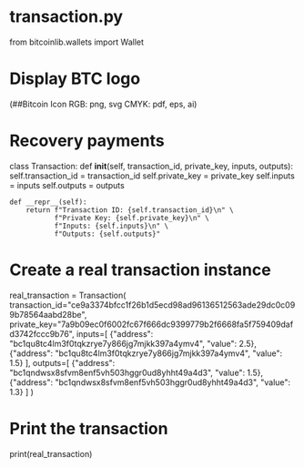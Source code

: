 # transaction.py
from bitcoinlib.wallets import Wallet

# Display BTC logo 
(##Bitcoin Icon RGB: png, svg
CMYK: pdf, eps, ai)

# Recovery payments 
class Transaction:
    def __init__(self, transaction_id, private_key, inputs, outputs):
        self.transaction_id = transaction_id
        self.private_key = private_key
        self.inputs = inputs
        self.outputs = outputs

    def __repr__(self):
        return f"Transaction ID: {self.transaction_id}\n" \
               f"Private Key: {self.private_key}\n" \
               f"Inputs: {self.inputs}\n" \
               f"Outputs: {self.outputs}"

# Create a real transaction instance
real_transaction = Transaction( 
    transaction_id="ce9a3374bfcc1f26b1d5ecd98ad96136512563ade29dc0c099b78564aabd28be",
    private_key="7a9b09ec0f6002fc67f666dc9399779b2f6668fa5f759409dafd3742fccc9b76",
    inputs=[
        {"address": "bc1qu8tc4lm3f0tqkzrye7y866jg7mjkk397a4ymv4", "value": 2.5},
        {"address": "bc1qu8tc4lm3f0tqkzrye7y866jg7mjkk397a4ymv4", "value": 1.5}
    ],
    outputs=[
        {"address": "bc1qndwsx8sfvm8enf5vh503hggr0ud8yhht49a4d3", "value": 1.5},
        {"address": "bc1qndwsx8sfvm8enf5vh503hggr0ud8yhht49a4d3", "value": 1.3}
    ]
)

# Print the transaction
print(real_transaction)
